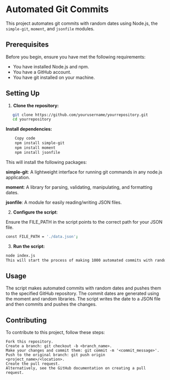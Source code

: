 # Automated Git Commits

This project automates git commits with random dates using Node.js, the `simple-git`, `moment`, and `jsonfile` modules.

## Prerequisites

Before you begin, ensure you have met the following requirements:

- You have installed Node.js and npm.
- You have a GitHub account.
- You have git installed on your machine.

## Setting Up

1. **Clone the repository:**

```bash
   git clone https://github.com/yourusername/yourrepository.git
   cd yourrepository
```

**Install dependencies:**

```bash
    Copy code
    npm install simple-git
    npm install moment
    npm install jsonfile

```
This will install the following packages:

**simple-git**: A lightweight interface for running git commands in any node.js application.

**moment**: A library for parsing, validating, manipulating, and formatting dates.

**jsonfile**: A module for easily reading/writing JSON files.


2. **Configure the script**:

Ensure the FILE_PATH in the script points to the correct path for your JSON file.

```bash
const FILE_PATH = './data.json';
```

3. **Run the script:**


```bash
node index.js
This will start the process of making 1000 automated commits with random dates.
```
## Usage
The script makes automated commits with random dates and pushes them to the specified GitHub repository.
The commit dates are generated using the moment and random libraries.
The script writes the date to a JSON file and then commits and pushes the changes.

## Contributing
To contribute to this project, follow these steps:

```
Fork this repository.
Create a branch: git checkout -b <branch_name>.
Make your changes and commit them: git commit -m '<commit_message>'.
Push to the original branch: git push origin <project_name>/<location>.
Create the pull request.
Alternatively, see the GitHub documentation on creating a pull request.
```

